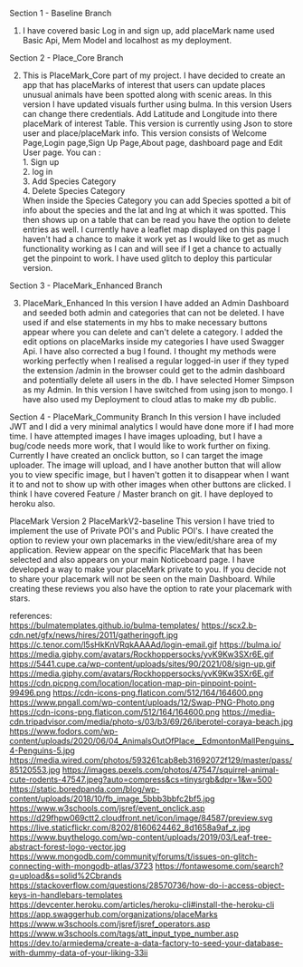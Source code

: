 Section 1 - Baseline Branch

1. I have covered basic Log in and sign up, add placeMark name
used Basic Api, Mem Model and localhost as my deployment.

Section 2 - Place_Core Branch

2. This is PlaceMark_Core part of my project.
I have decided to create an app that has placeMarks of 
interest that users can update places unusual 
animals have been spotted along with scenic areas.
In this version I have updated visuals further using bulma.
In this version Users can change there credentials. 
Add Latitude and Longitude into there placeMark of interest Table. 
This version is currently using Json to store user and place/placeMark info.
This version consists of Welcome Page,Login page,Sign Up Page,About page, dashboard page and Edit User page.
You can : <br>1. Sign up <br>2. log in <br>3. Add Species Category <br>4. Delete Species Category <br>
When inside the Species Category you can add Species spotted a bit of info about the species and the lat and lng at which it was spotted.
This then shows up on a table that can be read you have the option to delete entries as well.
I currently have a leaflet map displayed on this page I haven't had a chance to make it work yet as
I would like to get as much functionality working as I can and will see if I get a chance to actually get the pinpoint to work.
I have used glitch to deploy this particular version.

Section 3 - PlaceMark_Enhanced Branch

3. PlaceMark_Enhanced
In this version I have added an Admin Dashboard and seeded both admin and categories that can not be deleted.
I have used if and else statements in my hbs to make necessary buttons appear where you can 
delete and can't delete a category. I added the edit options on placeMarks inside my categories I have used Swagger Api.
I have also corrected a bug I found. I thought my methods were working perfectly 
when I realised a regular logged-in user if they typed the extension /admin in the browser could get to the admin
dashboard and potentially delete all users in the db. I have selected Homer Simpson as my Admin.
In this version I have switched from using json to mongo. I have also used my Deployment to cloud atlas to make my db public.

Section 4 - PlaceMark_Community Branch
In this version I have included JWT and I did a very minimal analytics I would have done more if I had more time.
I have attempted images I have images uploading, but I have a bug/code needs more work, that I would like to work further on fixing. 
Currently I have created an onclick button, so I can target the image uploader. The image will upload, and I have another button that 
will allow you to view specific image, but I haven't gotten it to disappear when I want it to and not to show up with other images when other buttons are clicked.
I think I have covered Feature / Master branch on git. I have deployed to heroku also.

PlaceMark Version 2 PlaceMarkV2-baseline
This version I have tried to implement the use of Private POI's and Public POI's. 
I have created the option to review your own placemarks in the view/edit/share area of my application.
Review appear on the specific PlaceMark that has been selected and also appears on your main Noticeboard page.
I have developed a way to make your placeMark private to you. If you decide not to share your placemark will not be seen on the main Dashboard.
While creating these reviews you also have the option to rate your placemark with stars.

references:<br>
https://bulmatemplates.github.io/bulma-templates/
https://scx2.b-cdn.net/gfx/news/hires/2011/gatheringoft.jpg
https://c.tenor.com/l5sHkKnVRqkAAAAd/login-email.gif
https://bulma.io/
https://media.giphy.com/avatars/Rockhoppersocks/yvK9Kw3SXr6E.gif
https://5441.cupe.ca/wp-content/uploads/sites/90/2021/08/sign-up.gif
https://media.giphy.com/avatars/Rockhoppersocks/yvK9Kw3SXr6E.gif
https://cdn.picpng.com/location/location-map-pin-pinpoint-point-99496.png
https://cdn-icons-png.flaticon.com/512/164/164600.png
https://www.pngall.com/wp-content/uploads/12/Swap-PNG-Photo.png
https://cdn-icons-png.flaticon.com/512/164/164600.png
https://media-cdn.tripadvisor.com/media/photo-s/03/b3/69/26/iberotel-coraya-beach.jpg
https://www.fodors.com/wp-content/uploads/2020/06/04_AnimalsOutOfPlace__EdmontonMallPenguins_4-Penguins-5.jpg
https://media.wired.com/photos/593261cab8eb31692072f129/master/pass/85120553.jpg
https://images.pexels.com/photos/47547/squirrel-animal-cute-rodents-47547.jpeg?auto=compress&cs=tinysrgb&dpr=1&w=500
https://static.boredpanda.com/blog/wp-content/uploads/2018/10/fb_image_5bbb3bbfc2bf5.jpg
https://www.w3schools.com/jsref/event_onclick.asp
https://d29fhpw069ctt2.cloudfront.net/icon/image/84587/preview.svg
https://live.staticflickr.com/8202/8160624462_8d1658a9af_z.jpg
https://www.buythelogo.com/wp-content/uploads/2019/03/Leaf-tree-abstract-forest-logo-vector.jpg
https://www.mongodb.com/community/forums/t/issues-on-glitch-connecting-with-mongodb-atlas/3723
https://fontawesome.com/search?q=upload&s=solid%2Cbrands
https://stackoverflow.com/questions/28570736/how-do-i-access-object-keys-in-handlebars-templates
https://devcenter.heroku.com/articles/heroku-cli#install-the-heroku-cli
https://app.swaggerhub.com/organizations/placeMarks
https://www.w3schools.com/jsref/jsref_operators.asp
https://www.w3schools.com/tags/att_input_type_number.asp
https://dev.to/armiedema/create-a-data-factory-to-seed-your-database-with-dummy-data-of-your-liking-33ii